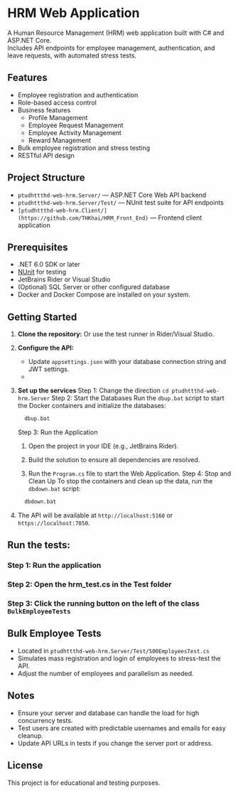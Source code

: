 # HRM Web Application

A Human Resource Management (HRM) web application built with C# and ASP.NET Core.  
Includes API endpoints for employee management, authentication, and leave requests, with automated stress tests.

## Features

- Employee registration and authentication
- Role-based access control
- Business features
   - Profile Management
   - Employee Request Management
   - Employee Activity Management
   - Reward Management
- Bulk employee registration and stress testing
- RESTful API design
## Project Structure

- `ptudhttthd-web-hrm.Server/` — ASP.NET Core Web API backend
- `ptudhttthd-web-hrm.Server/Test/` — NUnit test suite for API endpoints
- `[ptudhttthd-web-hrm.Client/](https://github.com/THKhai/HRM_Front_End)` —  Frontend client application

## Prerequisites
- .NET 6.0 SDK or later
- [NUnit](https://nunit.org/) for testing
- JetBrains Rider or Visual Studio
- (Optional) SQL Server or other configured database
- Docker and Docker Compose are installed on your system.
## Getting Started

1. **Clone the repository:**
Or use the test runner in Rider/Visual Studio.

2. **Configure the API:**
   - Update `appsettings.json` with your database connection string and JWT settings.
   - 
4. **Set up the services**
    Step 1: Change the direction
   `cd ptudhttthd-web-hrm.Server`
    Step 2: Start the Databases
    Run the `dbup.bat` script to start the Docker containers and initialize the databases:
    ```bash
      dbup.bat
    ```
     Step 3: Run the Application
      1. Open the project in your IDE (e.g., JetBrains Rider).

      2. Build the solution to ensure all dependencies are resolved.
         
      3. Run the `Program.cs` file to start the Web Application.
     Step 4: Stop and Clean Up
    To stop the containers and clean up the data, run the `dbdown.bat` script:
    ```bash
      dbdown.bat
    ```
6. The API will be available at `http://localhost:5160` or `https://localhost:7050`.
   
## Run the tests:
 ### Step 1: Run the application
 ### Step 2: Open the hrm_test.cs in the Test folder
 ### Step 3: Click the running button on the left of the class `BulkEmployeeTests`
   
## Bulk Employee Tests

- Located in `ptudhttthd-web-hrm.Server/Test/500EmployeesTest.cs`
- Simulates mass registration and login of employees to stress-test the API.
- Adjust the number of employees and parallelism as needed.

## Notes

- Ensure your server and database can handle the load for high concurrency tests.
- Test users are created with predictable usernames and emails for easy cleanup.
- Update API URLs in tests if you change the server port or address.

## License

This project is for educational and testing purposes.

